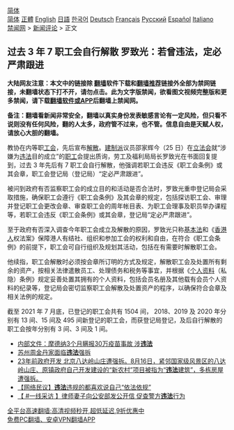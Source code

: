  <!-- 面包屑导航 --> <div class="breadcrumb"><!-- GTranslate: https://gtranslate.io/ -->  <div class="switcher notranslate">  <div class="selected">  <a href="#" onclick="return false;"> 简体</a>  </div>  <div class="option">  <a href="https://www.bannedbook.org" onclick="doGTranslate('zh-CN|zh-CN');jQuery('div.switcher div.selected a').html(jQuery(this).html());return false;" title="简体中文" class="nturl selected"> 简体</a>  <a href="https://www.bannedbook.org/zh-tw/" onclick="doGTranslate('zh-CN|zh-TW');jQuery('div.switcher div.selected a').html(jQuery(this).html());return false;" title="繁體中文" class="nturl"> 正體</a>  <a href="https://www.bannedbook.org/en/" onclick="doGTranslate('zh-CN|en');jQuery('div.switcher div.selected a').html(jQuery(this).html());return false;" title="English" class="nturl"> English</a>  <a href="https://www.bannedbook.org/ja/" onclick="doGTranslate('zh-CN|ja');jQuery('div.switcher div.selected a').html(jQuery(this).html());return false;" title="日本語" class="nturl"> 日語</a>  <a href="https://www.bannedbook.org/ko/" onclick="doGTranslate('zh-CN|ko');jQuery('div.switcher div.selected a').html(jQuery(this).html());return false;" title="한국어" class="nturl"> 한국어</a>  <a href="https://www.bannedbook.org/de/" onclick="doGTranslate('zh-CN|de');jQuery('div.switcher div.selected a').html(jQuery(this).html());return false;" title="Deutsch" class="nturl"> Deutsch</a>  <a href="https://www.bannedbook.org/fr/" onclick="doGTranslate('zh-CN|fr');jQuery('div.switcher div.selected a').html(jQuery(this).html());return false;" title="Français" class="nturl"> Français</a>  <a href="https://www.bannedbook.org/ru/" onclick="doGTranslate('zh-CN|ru');jQuery('div.switcher div.selected a').html(jQuery(this).html());return false;" title="Русский" class="nturl"> Русский</a>  <a href="https://www.bannedbook.org/es/" onclick="doGTranslate('zh-CN|es');jQuery('div.switcher div.selected a').html(jQuery(this).html());return false;" title="Español" class="nturl"> Español</a>  <a href="https://www.bannedbook.org/it/" onclick="doGTranslate('zh-CN|it');jQuery('div.switcher div.selected a').html(jQuery(this).html());return false;" title="Italiano" class="nturl"> Italiano</a>  </div>  </div>      <div class='breadcrumb-sub'><!-- Breadcrumb NavXT 6.3.0 --> <a href="https://www.bannedbook.org/" class="home">禁闻网</a> &gt; <a href="https://www.bannedbook.org/bnews/comments/" class="category">新闻评论</a> &gt; 正文</div></div><h2>过去 3 年 7 职工会自行解散 罗致光：若曾违法，定必严肃跟进</h2> <p class="notice"><b>大陆网友注意：本文中的链接除 <a href="https://github.com/bannedbook/fanqiang" >翻墙</a>软件下载和<a href="https://github.com/killgcd/justmysocks/blob/master/README.md">翻墙推荐</a>链接外全部为禁网链接，未翻墙状态下打不开，请勿点击。此为文字版禁闻，欲看图文视频完整版和更多禁闻，请下载<a href="https://github.com/bannedbook/fanqiang">翻墙软件或APP</a>后翻墙上禁闻网。</p><p>备注：翻墙看新闻非常安全，翻墙以真实身份发表敏感言论有一定风险，但只看不说则没有任何风险，翻的人太多，政府管不过来，也不管。信息自由是天赋人权，请放心大胆的翻墙。</b></p>  <div class="entry">  <p>教协在内等职<a href="https://www.bannedbook.org/bnews/tag/%e5%b7%a5%e4%bc%9a/" class="st_tag internal_tag" rel="tag" title="标签 工会 下的日志">工会</a>，先后宣布<a href="https://www.bannedbook.org/bnews/tag/%E8%A7%A3%E6%95%A3/" class="st_tag internal_tag" rel="tag" title="标签 解散 下的日志">解散</a>。<a href="https://www.bannedbook.org/bnews/tag/%e5%bb%ba%e5%88%b6%e6%b4%be/" class="st_tag internal_tag" rel="tag" title="标签 建制派 下的日志">建制派</a>议员邵家辉今（25 日）在<a href="https://www.bannedbook.org/bnews/tag/%e7%ab%8b%e6%b3%95%e4%bc%9a/" class="st_tag internal_tag" rel="tag" title="标签 立法会 下的日志">立法会</a>就“涉嫌为<a href="https://www.bannedbook.org/bnews/tag/%e8%bf%9d%e6%b3%95/" class="st_tag internal_tag" rel="tag" title="标签 违法 下的日志">违法</a>目的成立”的<a href="https://www.bannedbook.org/bnews/tag/%E8%81%8C%E5%B7%A5/" class="st_tag internal_tag" rel="tag" title="标签 职工 下的日志">职工</a>会提出质询，劳工及福利局局长罗致光在书面回复提到，过去 3 年先后有 7 职工会自行解散，他强调若职工会违反《职工会条例》或其会章，职工会登记局（登记局）“定必严肃跟进”。</p> <p>被问到政府有否监察职工会的成立目的和活动是否合法时，罗致光重申登记局会采取措施，确保职工会遵行《职工会条例》及其会章的规定，包括探访职工会、审理并登记职工会更改会章、审查职工会的周年帐目表、为职工会理事及职员举办课程等，若职工会违反《职工会条例》或其会章，登记局“定必严肃跟进”。</p>  <p>至于政府有否深入调查今年职工会成立及解散的原因，罗致光只称<a href="https://www.bannedbook.org/bnews/tag/%e5%9f%ba%e6%9c%ac%e6%b3%95/" class="st_tag internal_tag" rel="tag" title="标签 基本法 下的日志">基本法</a>和《<a href="https://www.bannedbook.org/bnews/tag/%E9%A6%99%E6%B8%AF%E4%BA%BA/" class="st_tag internal_tag" rel="tag" title="标签 香港人 下的日志">香港人</a>权法案》保障港人有结社、组织和参加工会的权利和自由，在符合《职工会条例》的前提下，职工会可自行组织及规划其活动，包括在有需要时解散职工会。</p> <p>他续指，职工会解散时必须按会章所订明的方式及规定，解散职工会及处置所有剩余的资产，按相关法律遣散员工、处理债务和税务等事宜，并根据《<a href="https://www.bannedbook.org/bnews/tag/%E4%B8%AA%E4%BA%BA%E8%B5%84%E6%96%99/" class="st_tag internal_tag" rel="tag" title="标签 个人资料 下的日志">个人资料</a>（私隐）条例》规定妥善处置其拥有的个人资料，包括会员名册及其他载有会员个人资料的纪录等，登记局会密切监察职工会解散及处置资产的程序，以确保符合会章及相关法例的规定。</p>  <p>截至 2021 年 7 月底，已登记的职工会共有 1504 间， 2018、2019 及 2020 年分别有 13 间、15 间及 495 间新登记的职工会，而获登记局登记，及后自行解散的职工会按年分别有 3 间、3 间及 1 间。</p> <ul class='op-related-articles' title='相关阅读'> <li><a href='https://www.bannedbook.org/bnews/comments/20210825/1612784.html' target='_blank'>内部文件：摩德纳3个月瞒报30万疫苗事故 涉<b>违法</b></a></li> <li><a href='https://www.bannedbook.org/bnews/renquan/20210825/1612753.html' target='_blank'>苏州周金丹家面临<b>违法</b>强拆</a></li> <li><a href='https://www.bannedbook.org/bnews/bannedvideo/20210820/1609489.html' target='_blank'>23年前政府开发 北京八达岭山庄遭强拆。8月16日，紧邻国家级风景区的八达岭山庄、原镇政府自己开发建设的“新农村”项目被指为“<b>违法</b>建筑”，多栋房屋遭强拆。</a></li> <li><a href='https://www.bannedbook.org/bnews/baitai/20210819/1609245.html' target='_blank'>【网络民议】<b>违法</b>违规的都喜欢说自己“依法依规”</a></li> <li><a href='https://www.bannedbook.org/bnews/bannedvideo/20210816/1607265.html' target='_blank'>【 #一线采访 】律师妻子向公安部发公开信 促查警方<b>违法</b>行为</a></li> </ul> <p class="texttj"> <a href="https://github.com/bannedbook/fanqiang/wiki/V2ray%E6%9C%BA%E5%9C%BA" target="_blank">全平台高速翻墙:高清视频秒开,超低延迟,9折优惠中</a><br/> <a href="https://github.com/bannedbook/fanqiang/wiki/%E7%A6%81%E9%97%BB%E7%BD%91%E5%AE%89%E5%8D%93%E7%BF%BB%E5%A2%99%E6%96%B0%E9%97%BBAPP" target="_blank">免费PC翻墙、安卓VPN翻墙APP</a></p> <p>  </p><a name='sharetosocial'></a>  <div style="margin-bottom:5px;padding-bottom:5px;clear:both"> <div id="archive-pix-1" class="banner-ads"> <!-- AuctionX Display platform tag START --> <div id="26318x728x90x621x_ADSLOT2" clicktrack="%%CLICK_URL_ESC%%"></div> <!-- AuctionX Display platform tag END --> </div> <div id="archive-pix-2" class="banner-ads"> <!-- AuctionX Display platform tag START --> <div id="26315x300x250x621x_ADSLOT2" clicktrack="%%CLICK_URL_ESC%%"></div> <!-- AuctionX Display platform tag END --> </div> </div>  <div id="archive-pix-1" class="banner-ads"> <!-- AuctionX Display platform tag START --> <div id="26318x728x90x621x_ADSLOT3" clicktrack="%%CLICK_URL_ESC%%"></div> <!-- AuctionX Display platform tag END --> </div> </div><!--END ENTRY--> 